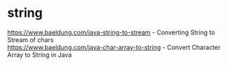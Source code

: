 # string
https://www.baeldung.com/java-string-to-stream - Converting String to Stream of chars  
https://www.baeldung.com/java-char-array-to-string - Convert Character Array to String in Java  
